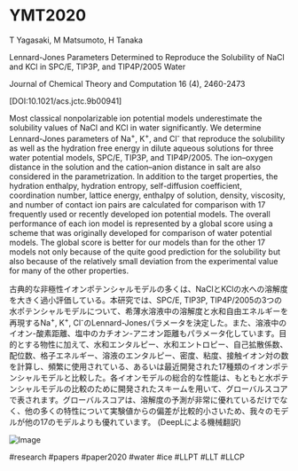 # YMT2020

T Yagasaki, M Matsumoto, H Tanaka

Lennard-Jones Parameters Determined to Reproduce the Solubility of NaCl and KCl in SPC/E, TIP3P, and TIP4P/2005 Water

Journal of Chemical Theory and Computation 16 (4), 2460-2473

[DOI:10.1021/acs.jctc.9b00941]

Most classical nonpolarizable ion potential models underestimate the solubility values of NaCl and KCl in water significantly. We determine Lennard-Jones parameters of Na<sup>+</sup>, K<sup>+</sup>, and Cl<sup>-</sup> that reproduce the solubility as well as the hydration free energy in dilute aqueous solutions for three water potential models, SPC/E, TIP3P, and TIP4P/2005. The ion–oxygen distance in the solution and the cation–anion distance in salt are also considered in the parametrization. In addition to the target properties, the hydration enthalpy, hydration entropy, self-diffusion coefficient, coordination number, lattice energy, enthalpy of solution, density, viscosity, and number of contact ion pairs are calculated for comparison with 17 frequently used or recently developed ion potential models. The overall performance of each ion model is represented by a global score using a scheme that was originally developed for comparison of water potential models. The global score is better for our models than for the other 17 models not only because of the quite good prediction for the solubility but also because of the relatively small deviation from the experimental value for many of the other properties.

古典的な非極性イオンポテンシャルモデルの多くは、NaClとKClの水への溶解度を大きく過小評価している。本研究では、SPC/E, TIP3P, TIP4P/2005の3つの水ポテンシャルモデルについて、希薄水溶液中の溶解度と水和自由エネルギーを再現するNa<sup>+</sup>, K<sup>+</sup>, Cl<sup>-</sup>のLennard-Jonesパラメータを決定した。また、溶液中のイオン-酸素距離、塩中のカチオン-アニオン距離もパラメータ化しています。目的とする物性に加えて、水和エンタルピー、水和エントロピー、自己拡散係数、配位数、格子エネルギー、溶液のエンタルピー、密度、粘度、接触イオン対の数を計算し、頻繁に使用されている、あるいは最近開発された17種類のイオンポテンシャルモデルと比較した。各イオンモデルの総合的な性能は、もともと水ポテンシャルモデルの比較のために開発されたスキームを用いて、グローバルスコアで表されます。グローバルスコアは、溶解度の予測が非常に優れているだけでなく、他の多くの特性について実験値からの偏差が比較的小さいため、我々のモデルが他の17のモデルよりも優れています。
(DeepLによる機械翻訳)


![Image](https://pubs.acs.org/na101/home/literatum/publisher/achs/journals/content/jctcce/2020/jctcce.2020.16.issue-4/acs.jctc.9b00941/20200409/images/medium/ct9b00941_0014.gif)

#research
#papers
#paper2020
#water
#ice
#LLPT
#LLT
#LLCP

